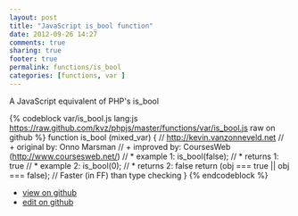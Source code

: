 ```yaml
---
layout: post
title: "JavaScript is_bool function"
date: 2012-09-26 14:27
comments: true
sharing: true
footer: true
permalink: functions/is_bool
categories: [functions, var ]
---
```

A JavaScript equivalent of PHP's is_bool
<!-- more -->
{% codeblock var/is_bool.js lang:js https://raw.github.com/kvz/phpjs/master/functions/var/is_bool.js raw on github %}
function is_bool (mixed_var) {
    // http://kevin.vanzonneveld.net
    // +   original by: Onno Marsman
    // +   improved by: CoursesWeb (http://www.coursesweb.net/)
    // *     example 1: is_bool(false);
    // *     returns 1: true
    // *     example 2: is_bool(0);
    // *     returns 2: false
    return (obj === true || obj === false); // Faster (in FF) than type checking
}
{% endcodeblock %}
<ul>
 <li><a href="https://github.com/kvz/phpjs/blob/master/functions/var/is_bool.js">view on github</a></li>
 <li><a href="https://github.com/kvz/phpjs/edit/master/functions/var/is_bool.js">edit on github</a></li>
</ul>
